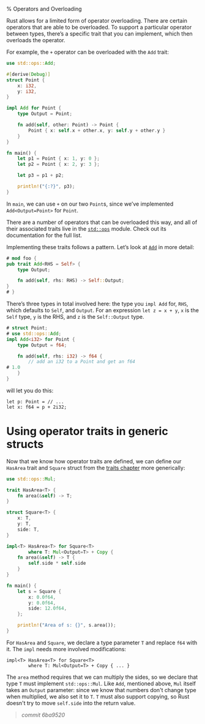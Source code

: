 % Operators and Overloading

Rust allows for a limited form of operator overloading. There are certain
operators that are able to be overloaded. To support a particular operator
between types, there’s a specific trait that you can implement, which then
overloads the operator.

For example, the `+` operator can be overloaded with the `Add` trait:

```rust
use std::ops::Add;

#[derive(Debug)]
struct Point {
    x: i32,
    y: i32,
}

impl Add for Point {
    type Output = Point;

    fn add(self, other: Point) -> Point {
        Point { x: self.x + other.x, y: self.y + other.y }
    }
}

fn main() {
    let p1 = Point { x: 1, y: 0 };
    let p2 = Point { x: 2, y: 3 };

    let p3 = p1 + p2;

    println!("{:?}", p3);
}
```

In `main`, we can use `+` on our two `Point`s, since we’ve implemented
`Add<Output=Point>` for `Point`.

There are a number of operators that can be overloaded this way, and all of
their associated traits live in the [`std::ops`][stdops] module. Check out its
documentation for the full list.

[stdops]: ../std/ops/index.html

Implementing these traits follows a pattern. Let’s look at [`Add`][add] in more
detail:

```rust
# mod foo {
pub trait Add<RHS = Self> {
    type Output;

    fn add(self, rhs: RHS) -> Self::Output;
}
# }
```

[add]: ../std/ops/trait.Add.html

There’s three types in total involved here: the type you `impl Add` for, `RHS`,
which defaults to `Self`, and `Output`. For an expression `let z = x + y`, `x`
is the `Self` type, `y` is the RHS, and `z` is the `Self::Output` type.

```rust
# struct Point;
# use std::ops::Add;
impl Add<i32> for Point {
    type Output = f64;

    fn add(self, rhs: i32) -> f64 {
        // add an i32 to a Point and get an f64
# 1.0
    }
}
```

will let you do this:

```rust,ignore
let p: Point = // ...
let x: f64 = p + 2i32;
```

# Using operator traits in generic structs

Now that we know how operator traits are defined, we can define our `HasArea`
trait and `Square` struct from the [traits chapter][traits] more generically:

[traits]: traits.html

```rust
use std::ops::Mul;

trait HasArea<T> {
    fn area(&self) -> T;
}

struct Square<T> {
    x: T,
    y: T,
    side: T,
}

impl<T> HasArea<T> for Square<T>
        where T: Mul<Output=T> + Copy {
    fn area(&self) -> T {
        self.side * self.side
    }
}

fn main() {
    let s = Square {
        x: 0.0f64,
        y: 0.0f64,
        side: 12.0f64,
    };

    println!("Area of s: {}", s.area());
}
```

For `HasArea` and `Square`, we declare a type parameter `T` and replace
`f64` with it. The `impl` needs more involved modifications:

```ignore
impl<T> HasArea<T> for Square<T>
        where T: Mul<Output=T> + Copy { ... }
```

The `area` method requires that we can multiply the sides, so we declare that
type `T` must implement `std::ops::Mul`. Like `Add`, mentioned above, `Mul`
itself takes an `Output` parameter: since we know that numbers don't change
type when multiplied, we also set it to `T`. `T` must also support copying, so
Rust doesn't try to move `self.side` into the return value.


> *commit 6ba9520*
